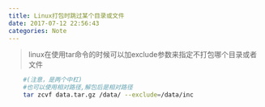```yaml
---
title: Linux打包时跳过某个目录或文件
date: 2017-07-12 22:56:43
categories: Note
---
```

>	linux在使用tar命令的时候可以加exclude参数来指定不打包哪个目录或者文件

``` bash
	#(注意，是两个中杠)
	#也可以使用相对路径,解包后是相对路径
	tar zcvf data.tar.gz /data/ --exclude=/data/inc   
```

